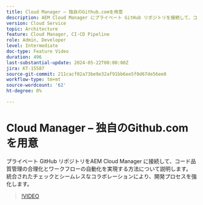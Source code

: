```yaml
---
title: Cloud Manager – 独自のGithub.comを用意
description: AEM Cloud Manager にプライベート GitHub リポジトリを接続して、コード品質チェックの合理化、ワークフローの自動化、開発効率の向上を行います。
version: Cloud Service
topic: Architecture
feature: Cloud Manager, CI-CD Pipeline
role: Admin, Developer
level: Intermediate
doc-type: Feature Video
duration: 496
last-substantial-update: 2024-05-22T00:00:00Z
jira: KT-15587
source-git-commit: 211cacf02a73be9e32af91bb6ee5f0d67de56ee0
workflow-type: tm+mt
source-wordcount: '62'
ht-degree: 0%

---
```



# Cloud Manager – 独自のGithub.comを用意

プライベート GitHub リポジトリをAEM Cloud Manager に接続して、コード品質管理の合理化とワークフローの自動化を実現する方法について説明します。 統合されたチェックとシームレスなコラボレーションにより、開発プロセスを強化します。

>[!VIDEO](https://video.tv.adobe.com/v/3429302/?learn=on)
